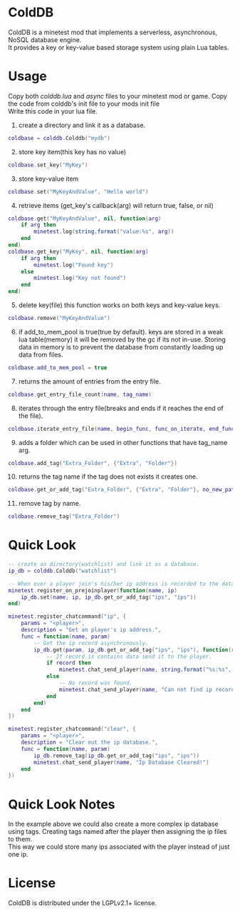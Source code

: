 ColdDB
===========

ColdDB is a minetest mod that implements a serverless, asynchronous, NoSQL database engine.<br>
It provides a key or key-value based storage system using plain Lua tables.<br>

Usage
===========

Copy both *colddb.lua* and *async* files to your minetest mod or game. Copy the code from colddb's init file to your mods init file<br>
Write this code in your lua file.
1. create a directory and link it as a database.
```lua
coldbase = colddb.Colddb("mydb")
```
2. store key item(this key has no value)
```lua
coldbase.set_key("MyKey")
```
3. store key-value item
```lua
coldbase.set("MyKeyAndValue", "Hello world")
```
4. retrieve items (get_key's callback(arg) will return true, false, or nil)
```lua
coldbase.get("MyKeyAndValue", nil, function(arg)
	if arg then
		minetest.log(string.format("value:%s", arg))
	end
end)
coldbase.get_key("MyKey", nil, function(arg)
	if arg then
		minetest.log("Found key")
	else
		minetest.log("Key not found")
	end
end)
```
5. delete key(file) this function works on both keys and key-value keys.
```lua
coldbase.remove("MyKeyAndValue")
```
6. if add_to_mem_pool is true(true by default). keys are stored in a weak lua table(memory) it will be removed by the gc if its not in-use. Storing data in memory is to prevent the database from constantly loading up data from files.
```lua
coldbase.add_to_mem_pool = true
```
7. returns the amount of entries from the entry file.
```lua
coldbase.get_entry_file_count(name, tag_name)
```
8. iterates through the entry file(breaks and ends if it reaches the end of the file).
```lua
coldbase.iterate_entry_file(name, begin_func, func_on_iterate, end_func, args, tag_name)
```
9. adds a folder which can be used in other functions that have tag_name arg.
```lua
coldbase.add_tag("Extra_Folder", {"Extra", "Folder"})
```
10. returns the tag name if the tag does not exists it creates one.
```lua
coldbase.get_or_add_tag("Extra_Folder", {"Extra", "Folder"}, no_new_path)
```
11. remove tag by name.
```lua
coldbase.remove_tag("Extra_Folder")
```

Quick Look
===========

```lua
-- create an directory(watchlist) and link it as a database.
ip_db = colddb.Colddb("watchlist")

-- When ever a player join's his/her ip address is recorded to the database by player name.
minetest.register_on_prejoinplayer(function(name, ip)
	ip_db.set(name, ip, ip_db.get_or_add_tag("ips", "ips"))
end)

minetest.register_chatcommand("ip", {
	params = "<player>",
	description = "Get an player's ip address.",
    func = function(name, param)
		-- Get the ip record asynchronously.
		ip_db.get(param, ip_db.get_or_add_tag("ips", "ips"), function(record)
			-- If record is contains data send it to the player.
			if record then
				minetest.chat_send_player(name, string.format("%s:%s", param, record))
			else
				-- No record was found.
				minetest.chat_send_player(name, "Can not find ip record.")
			end
		end)
    end
})

minetest.register_chatcommand("clear", {
	params = "<player>",
	description = "Clear out the ip database.",
    func = function(name, param)
		ip_db.remove_tag(ip_db.get_or_add_tag("ips", "ips"))
		minetest.chat_send_player(name, "Ip Database Cleared!")
    end
})

```

Quick Look Notes
===========

In the example above we could also create a more complex ip database using tags. Creating tags named after the player then assigning the ip files to them.<br>
This way we could store many ips associated with the player instead of just one ip.

License
===========

ColdDB is distributed under the LGPLv2.1+ license.